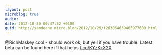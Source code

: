 ```yaml
---
layout: post
microblog: true
audio: 
date: 2012-10-30 00:47:52 +0100
guid: http://samdeane.micro.blog/2012/10/29/t263064639405977600.html
---
```

@RichMaskey cool - should work ok, but yell if you have trouble. Latest beta can be found here if that helps [t.co/KYzKkX2X](http://t.co/KYzKkX2X)
